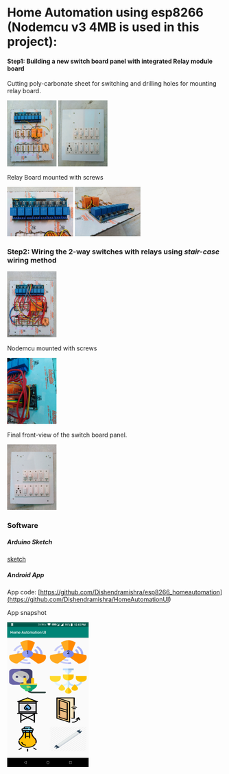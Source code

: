# **Home Automation using esp8266 (Nodemcu v3 4MB is used in this project):**



#### Step1: Building a new switch board panel with integrated Relay module board<br>

 Cutting poly-carbonate sheet for switching and drilling holes for mounting relay board.

<img src="./images/1" style="zoom:15%;" />

 

<img src="./images/4" style="zoom:15%;" />

<br>

Relay Board mounted with screws

<img src="./images/2" style="zoom:15%;" />

<img src="./images/3" style="zoom:15%;" />

<br>

### Step2: Wiring the 2-way switches with relays using *stair-case* wiring method

<img src="./images/5" style="zoom:15%;" />

<br>

Nodemcu mounted with screws

<img src="./images/6" style="zoom:15%;" />

<br>

Final front-view of the switch board panel. 

<img src="./images/7" style="zoom:15%;" />



### Software 

##### Arduino Sketch

[sketch](./esp8266_homeautomation.ino) <br>



##### Android App

App code: [https://github.com/Dishendramishra/esp8266_homeautomation](<https://github.com/Dishendramishra/HomeAutomationUI>)  

App snapshot

<img src="./images/app_snapshot" style="zoom:33%;" />

